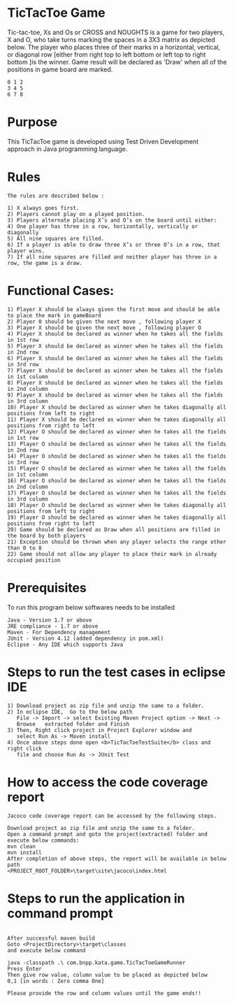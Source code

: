 # TicTacToe Game

Tic-tac-toe, Xs and Os or CROSS and NOUGHTS is a game for two players, X and O, who take turns marking the spaces in a 3X3 matrix as depicted below. 
The player who places three of their marks in a horizontal, vertical, or diagonal row [either from right top to left bottom or left top to right bottom ]is the winner. 
Game result will be declared as 'Draw' when all of the positions in game board are marked.
```
0 1 2
3 4 5
6 7 8
```
# Purpose

This TicTacToe game is developed using Test Driven Development approach in Java programming language.

# Rules 
```
The rules are described below :

1) X always goes first.
2) Players cannot play on a played position.
3) Players alternate placing X’s and O’s on the board until either:
4) One player has three in a row, horizontally, vertically or diagonally
5) All nine squares are filled.
6) If a player is able to draw three X’s or three O’s in a row, that player wins.
7) If all nine squares are filled and neither player has three in a row, the game is a draw.
```

# Functional Cases:
```
1) Player X should be always given the first move and should be able to place the mark in gameBoard
2) Player 0 should be given the next move , following player X
3) Player X should be given the next move , following player O
4) Player X should be declared as winner when he takes all the fields in 1st row
5) Player X should be declared as winner when he takes all the fields in 2nd row
6) Player X should be declared as winner when he takes all the fields in 3rd row
7) Player X should be declared as winner when he takes all the fields in 1st column
8) Player X should be declared as winner when he takes all the fields in 2nd column
9) Player X should be declared as winner when he takes all the fields in 3rd column
10) Player X should be declared as winner when he takes diagonally all positions from left to right
11) Player X should be declared as winner when he takes diagonally all positions from right to left
12) Player O should be declared as winner when he takes all the fields in 1st row
13) Player O should be declared as winner when he takes all the fields in 2nd row
14) Player O should be declared as winner when he takes all the fields in 3rd row
15) Player O should be declared as winner when he takes all the fields in 1st column
16) Player O should be declared as winner when he takes all the fields in 2nd column
17) Player O should be declared as winner when he takes all the fields in 3rd column
18) Player O should be declared as winner when he takes diagonally all positions from left to right
19) Player O should be declared as winner when he takes diagonally all positions from right to left
20) Game should be declared as Draw when all positions are filled in the board by both players
21) Exception should be thrown when any player selects the range other than 0 to 8
22) Game should not allow any player to place their mark in already occupied position
```

# Prerequisites
To run this program below softwares needs to be installed
```
Java - Version 1.7 or above
JRE compliance - 1.7 or above
Maven - For Dependency management
JUnit - Version 4.12 (added dependency in pom.xml)
Eclipse - Any IDE which supports Java
```

# Steps to run the test cases in eclipse IDE
```
1) Download project as zip file and unzip the same to a folder. 
2) In eclipse IDE,  Go to the below path
   File -> Import -> select Existing Maven Project option -> Next -> 
   Browse 	extracted folder and Finish
3) Then, Right click project in Project Explorer window and 
   select Run As -> Maven install
4) Once above steps done open <b>TicTacToeTestSuite</b> class and right click  
   file and choose Run As -> JUnit Test
```
# How to access the code coverage report
```
Jacoco code coverage report can be accessed by the following steps.

Download project as zip file and unzip the same to a folder. 
Open a command prompt and goto the project(extracted) folder and execute below commands:
mvn clean
mvn install
After completion of above steps, the report will be available in below path
<PROJECT_ROOT_FOLDER>\target\site\jacoco\index.html
```
# Steps to run the application in command prompt
```

After successful maven build
Goto <ProjectDirectory>\target\classes
and execute below command

java -classpath .\ com.bnpp.kata.game.TicTacToeGameRunner 
Press Enter
Then give row value, column value to be placed as depicted below
0,1 [in words : Zero comma One]

Please provide the row and column values until the game ends!!


